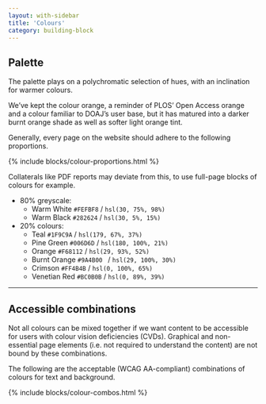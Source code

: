 ```yaml
---
layout: with-sidebar
title: 'Colours'
category: building-block
---
```


## Palette

The palette plays on a polychromatic selection of hues, with an inclination for warmer colours.

We’ve kept the colour orange, a reminder of PLOS’ Open Access orange and a colour familiar to DOAJ’s user base, but it has matured into a darker burnt orange shade as well as softer light orange tint.

Generally, every page on the website should adhere to the following proportions.

{% include blocks/colour-proportions.html %}

Collaterals like PDF reports may deviate from this, to use full-page blocks of colours for example.

- 80% greyscale:
  - <span data-feather="droplet" class="white-fill"></span> Warm White `#FEFBF8` / `hsl(30, 75%, 98%)`
  - <span data-feather="droplet" class="black-fill"></span> Warm Black `#282624` / `hsl(30, 5%, 15%)`
- 20% colours:
  - <span data-feather="droplet" class="teal-fill"></span> Teal `#1F9C9A` / `hsl(179, 67%, 37%)`
  - <span data-feather="droplet" class="pine-green-fill"></span> Pine Green `#006D6D` / `hsl(180, 100%, 21%)`
  - <span data-feather="droplet" class="orange-fill"></span> Orange `#F68112` / `hsl(29, 93%, 52%)`
  - <span data-feather="droplet" class="burnt-orange-fill"></span> Burnt Orange `#9A4B00 ` / `hsl(29, 100%, 30%)`
  - <span data-feather="droplet" class="crimson-fill"></span> Crimson `#FF4B4B` / `hsl(0, 100%, 65%)`
  - <span data-feather="droplet" class="venetian-red-fill"></span> Venetian Red `#BC0B0B` / `hsl(0, 89%, 39%)`

---

## Accessible combinations

Not all colours can be mixed together if we want content to be accessible for users with colour vision deficiencies (CVDs). Graphical and non-essential page elements (i.e. not required to understand the content) are not bound by these combinations.

The following are the acceptable (WCAG AA-compliant) combinations of colours for text and background.

{% include blocks/colour-combos.html %}
